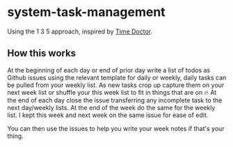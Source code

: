 # system-task-management
Using the 1 3 5 approach, inspired by [Time Doctor](https://www.timedoctor.com/blog/1-3-5-rule/). 

## How this works
At the beginning of each day or end of prior day write a list of todos as Github issues using the relevant template for daily or weekly, daily tasks can be pulled from your weekly list. As new tasks crop up capture them on your next week list or shuffle your this week list to fit in things that are on :fire: At the end of each day close the issue transferring any incomplete task to the next day/weekly lists. At the end of the week do the same for the weekly list. I kept this week and next week on the same issue for ease of edit. 

You can then use the issues to help you write your week notes if that's your thing. 
